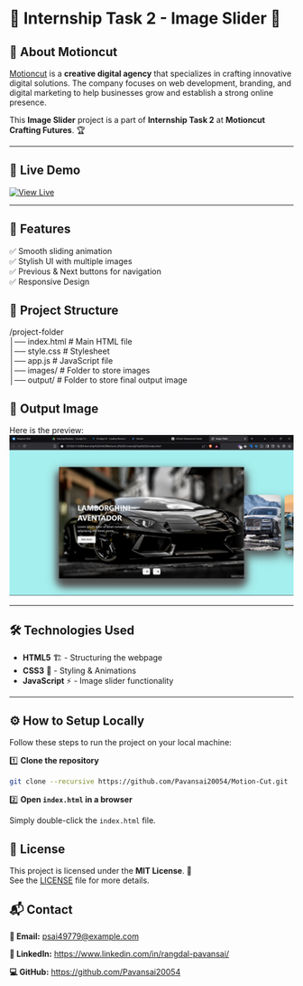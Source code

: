 # 🚀 Internship Task 2 - Image Slider 🎨  

## 🌟 About Motioncut  
[Motioncut](https://motioncut.com/) is a **creative digital agency** that specializes in crafting innovative digital solutions. The company focuses on web development, branding, and digital marketing to help businesses grow and establish a strong online presence.  

This **Image Slider** project is a part of **Internship Task 2** at **Motioncut Crafting Futures**. 🏆  

---

## 🔗 Live Demo  
[![View Live](https://img.shields.io/badge/🔴%20Live%20Demo-Click%20Here-red?style=for-the-badge)](https://pavansai20054.github.io/Motion-Cut//)  

---

## 📌 Features  
✅ Smooth sliding animation  
✅ Stylish UI with multiple images  
✅ Previous & Next buttons for navigation  
✅ Responsive Design  

## 📁 Project Structure  
/project-folder <br>
│── index.html # Main HTML file <br>
│── style.css # Stylesheet <br>
│── app.js # JavaScript file <br>
│── images/ # Folder to store images <br>
│── output/ # Folder to store final output image <br>


## 📸 Output Image
Here is the preview:
![Output Preview](./images/output.png)


---

## 🛠️ Technologies Used  
- **HTML5** 🏗️ - Structuring the webpage  
- **CSS3** 🎨 - Styling & Animations  
- **JavaScript** ⚡ - Image slider functionality  

---

## ⚙️ How to Setup Locally  
Follow these steps to run the project on your local machine:  

1️⃣ **Clone the repository**  
```bash
git clone --recursive https://github.com/Pavansai20054/Motion-Cut.git
```

2️⃣ **Open `index.html` in a browser**

Simply double-click the `index.html` file.

## 📜 License  
This project is licensed under the **MIT License**. 📝  
See the [LICENSE](LICENSE.txt) file for more details.  


## 📬 Contact

**📧 Email:** psai49779@example.com

**🔗 LinkedIn:** https://www.linkedin.com/in/rangdal-pavansai/

**💻 GitHub:** https://github.com/Pavansai20054
